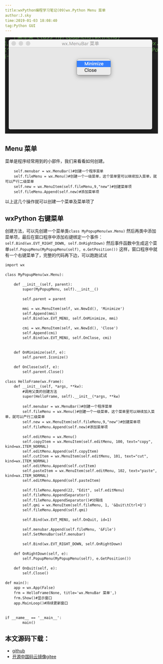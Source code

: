 ```yaml
---
title:wxPython编程学习笔记(09)wx.Python Menu 菜单
author:J.sky
time:2019-01-03 18:08:40
tag:Python GUI
---
```


![输入图片说明](assets/images/media/upload/2019/01/Snip20190103_12.png)
## Menu 菜单

菜单是程序经常用到的小部件，我们来看看如何创建。


        self.menubar = wx.MenuBar()#创建一个程序菜单
        self.fileMenu = wx.Menu()#创建一个一级菜单，这个菜单里可以继续加入菜单，就可以产行二级菜单
        self.new = wx.MenuItem(self.fileMenu,9,"new")#创建菜单项
        self.fileMenu.Append(self.new)#添加菜单项

以上这几个操作就可以创建一个菜单及菜单项了

## wxPython 右键菜单

创建方法，可以先创建一个菜单类`class MyPopupMenu(wx.Menu)`
然后再类中添加菜单项，最后在窗口程序中添加右键绑定一个事件：`self.Bind(wx.EVT_RIGHT_DOWN, self.OnRightDown)`
然后事件函数中生成这个菜单`self.PopupMenu(MyPopupMenu(self), e.GetPosition())`
这样，窗口程序中就有一个右键菜单了，完整的代码再下边，可以跑跑试试



    import wx
    
    class MyPopupMenu(wx.Menu):
    
        def __init__(self, parent):
            super(MyPopupMenu, self).__init__()
    
            self.parent = parent
    
            mmi = wx.MenuItem(self, wx.NewId(), 'Minimize')
            self.Append(mmi)
            self.Bind(wx.EVT_MENU, self.OnMinimize, mmi)
    
            cmi = wx.MenuItem(self, wx.NewId(), 'Close')
            self.Append(cmi)
            self.Bind(wx.EVT_MENU, self.OnClose, cmi)
    
    
        def OnMinimize(self, e):
            self.parent.Iconize()
    
        def OnClose(self, e):
            self.parent.Close()
    
    class HelloFrame(wx.Frame):
        def __init__(self, *args, **kw):
            #调用父类的创建方法
            super(HelloFrame, self).__init__(*args, **kw)
    
            self.menubar = wx.MenuBar()#创建一个程序菜单
            self.fileMenu = wx.Menu()#创建一个一级菜单，这个菜单里可以继续加入菜单，就可以产行二级菜单
            self.new = wx.MenuItem(self.fileMenu,9,"new")#创建菜单项
            self.fileMenu.Append(self.new)#添加菜单项
    
            self.editMenu = wx.Menu()
            self.copyItem = wx.MenuItem(self.editMenu, 100, text="copy", kind=wx.ITEM_NORMAL)
            self.editMenu.Append(self.copyItem)
            self.cutItem = wx.MenuItem(self.editMenu, 101, text="cut", kind=wx.ITEM_NORMAL)
            self.editMenu.Append(self.cutItem)
            self.pasteItem = wx.MenuItem(self.editMenu, 102, text="paste", kind=wx.ITEM_NORMAL)
            self.editMenu.Append(self.pasteItem)
    
            self.fileMenu.Append(22, "Edit", self.editMenu)
            self.fileMenu.AppendSeparator()
            self.fileMenu.AppendSeparator()#分隔线
            self.qmi = wx.MenuItem(self.fileMenu, 1, '&Quit\tCtrl+Q')
            self.fileMenu.Append(self.qmi)
    
            self.Bind(wx.EVT_MENU, self.OnQuit, id=1)
    
            self.menubar.Append(self.fileMenu, '&File')
            self.SetMenuBar(self.menubar)
    
            self.Bind(wx.EVT_RIGHT_DOWN, self.OnRightDown)
    
        def OnRightDown(self, e):
            self.PopupMenu(MyPopupMenu(self), e.GetPosition())
    
        def OnQuit(self, e):
            self.Close()
    
    def main():
        app = wx.App(False)
        frm = HelloFrame(None, title='wx.MenuBar 菜单',)
        frm.Show()#显示窗口
        app.MainLoop()#持续更新窗口
    
    
    if __name__ == '__main__':
            main()

## 本文源码下载：

+ [github](https://github.com/bosichong/wxPythonTest/blob/master/wxpy09.py)
+ [开源中国码云镜像gitee](https://gitee.com/J_Sky/wxPythonTest/blob/master/wxpy09.py)